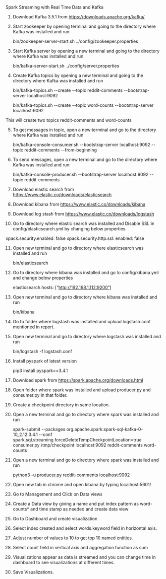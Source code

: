 Spark Streaming with Real Time Data and Kafka

1. Download Kafka 3.5.1 from https://downloads.apache.org/kafka/
2. Start zookeeper by opening terminal and going to the directory where Kafka was installed and run

   bin/zookeeper-server-start.sh ../config/zookeeper.properties
   
3. Start Kafka server by opening a new terminal and going to the directory where Kafka was installed and run

   bin/kafka-server-start.sh ../config/server.properties
   
4. Create Kafka topics by opening a new terminal and going to the directory where Kafka was installed and run

   bin/kafka-topics.sh --create --topic reddit-comments --bootstrap-server localhost:9092
   

   bin/kafka-topics.sh --create --topic word-counts --bootstrap-server localhost:9092
   
This will create two topics reddit-comments and word-counts

5. To get messages in topic, open a new terminal and go to the directory where Kafka was installed and run
    
    bin/kafka-console-consumer.sh --bootstrap-server localhost:9092 --topic reddit-comments --from-beginning
    
6. To send messages, open a new terminal and go to the directory where Kafka was installed and run

   bin/kafka-console-producer.sh --bootstrap-server localhost:9092 --topic reddit-comments
   
7. Download elastic search from https://www.elastic.co/downloads/elasticsearch
8. Download kibana from https://www.elastic.co/downloads/kibana
9. Download log stash from https://www.elastic.co/downloads/logstash
10.  Go to directory where elastic search was installed and Disable SSL in config/elasticsearch.yml by changing below properties

xpack.security.enabled: false
xpack.security.http.ssl:
    enabled: false
    
11. Open new terminal and go to directory where elasticsearch was installed and run

    bin/elasticsearch
    
12. Go to directory where kibana was installed and go to config/kibana.yml and change below properties

    elasticsearch.hosts: [“http://192.168.1.112:9200”]
    
13. Open new terminal and go to directory where kibana was installed and run

    bin/kibana
    
14. Go to folder where logstash was installed and upload logstash.conf mentioned in report.
15. Open new terminal and go to directory where logstash was installed and run

    bin/logstash -f logstash.conf
    
16. Install pyspark of latest version

    pip3 install pyspark==3.4.1
    
17. Download spark from https://spark.apache.org/downloads.html
18. Open folder where spark was installed and upload producer.py and consumer.py in that folder.
19. Create a checkpoint directory in same location.
20. Open a new terminal and go to directory where spark was installed and run

    spark-submit --packages org.apache.spark:spark-sql-kafka-0-10_2.12:3.4.1 --conf spark.sql.streaming.forceDeleteTempCheckpointLocation=true consumer.py /tmp/checkpoint localhost:9092 reddit-comments word-counts
    
21. Open a new terminal and go to directory where spark was installed and run

    python3 -u producer.py reddit-comments localhost:9092
    
22. Open new tab in chrome and open kibana by typing localhost:5601/
23. Go to Management and Click on Data views
24. Create a Data view by giving a name and put index pattern as word-counts* and time stamp as needed and create data view
25. Go to Dashboard and create visualization.
26. Select index created and select words.keyword  field in horizontal axis.
27. Adjust number of values to 10 to get top 10 named entities.
28. Select count field in vertical axis and aggregation function as sum
29. Visualizations appear as data is streamed and you can change time in dashboard to see visualizations at different times.
30. Save Visualizations.
